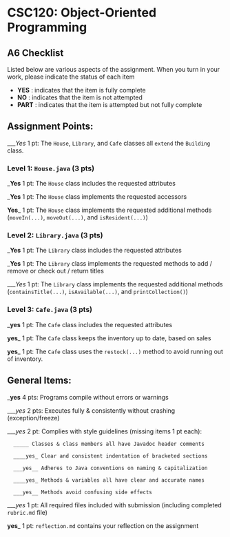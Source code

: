 # CSC120: Object-Oriented Programming
## A6 Checklist

Listed below are various aspects of the assignment.  When you turn in your work, please indicate the status of each item

- **YES** : indicates that the item is fully complete
- **NO** : indicates that the item is not attempted
- **PART** : indicates that the item is attempted but not fully complete


## Assignment Points:

____Yes_ 1 pt: The `House`, `Library`, and `Cafe` classes all `extend` the `Building` class.

### Level 1: `House.java` (3 pts)

___Yes__ 1 pt: The `House` class includes the requested attributes

___Yes__ 1 pt: The `House` class implements the requested accessors

__Yes___ 1 pt: The `House` class implements the requested additional methods (`moveIn(...)`, `moveOut(...)`, and `isResident(...)`)

### Level 2: `Library.java` (3 pts)

___Yes__ 1 pt: The `Library` class includes the requested attributes

___Yes__ 1 pt: The `Library` class implements the requested methods to add / remove or check out / return titles

____Yes_ 1 pt: The `Library` class implements the requested additional methods (`containsTitle(...)`, `isAvailable(...)`, and `printCollection()`)

### Level 3: `Cafe.java` (3 pts)

___yes__ 1 pt: The `Cafe` class includes the requested attributes

__yes___ 1 pt: The `Cafe` class keeps the inventory up to date, based on sales

__yes___ 1 pt: The `Cafe` class uses the `restock(...)` method to avoid running out of inventory.



## General Items:

___yes__ 4 pts: Programs compile without errors or warnings

____yes_ 2 pts: Executes fully & consistently without crashing (exception/freeze)

____yes_ 2 pt: Complies with style guidelines (missing items 1 pt each):

      _____ Classes & class members all have Javadoc header comments

      ____yes_ Clear and consistent indentation of bracketed sections

      ___yes__ Adheres to Java conventions on naming & capitalization

      ____yes_ Methods & variables all have clear and accurate names

      ___yes__ Methods avoid confusing side effects

____yes_ 1 pt: All required files included with submission (including completed `rubric.md` file)

__yes___ 1 pt: `reflection.md` contains your reflection on the assignment
